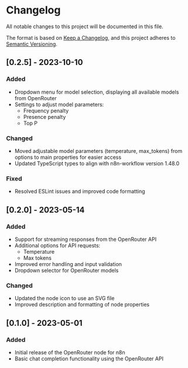 # Changelog

All notable changes to this project will be documented in this file.

The format is based on [Keep a Changelog](https://keepachangelog.com/en/1.0.0/),
and this project adheres to [Semantic Versioning](https://semver.org/spec/v2.0.0.html).

## [0.2.5] - 2023-10-10

### Added
- Dropdown menu for model selection, displaying all available models from OpenRouter
- Settings to adjust model parameters:
  - Frequency penalty
  - Presence penalty
  - Top P

### Changed
- Moved adjustable model parameters (temperature, max_tokens) from options to main properties for easier access
- Updated TypeScript types to align with n8n-workflow version 1.48.0

### Fixed
- Resolved ESLint issues and improved code formatting

## [0.2.0] - 2023-05-14

### Added
- Support for streaming responses from the OpenRouter API
- Additional options for API requests:
  - Temperature
  - Max tokens
- Improved error handling and input validation
- Dropdown selector for OpenRouter models

### Changed
- Updated the node icon to use an SVG file
- Improved description and formatting of node properties

## [0.1.0] - 2023-05-01

### Added
- Initial release of the OpenRouter node for n8n
- Basic chat completion functionality using the OpenRouter API
